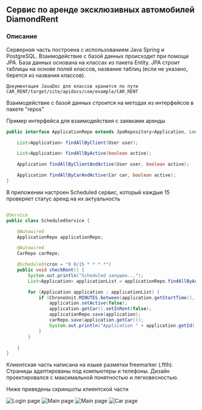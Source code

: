 ## Сервис по аренде эксклюзивных автомобилей DiamondRent

### Описание

Серверная часть построена с использованием Java Spring и PostgreSQL. Взаимодействие с базой данных происходит при
помощи JPA. База данных основана на классах из пакета Entity. JPA строит таблицы на основе полей классов, название
таблиц (если не указано, берется из названия классов).

    Документация JavaDoc для классов хранится по пути CAR_RENT/target/site/apidocs/com/example/CAR_RENT

Взаимодействие с базой данных строится на методах из интерфейсов в пакете "repos"

Пример интерфейса для взаимодействия с заявками аренды

```java
public interface ApplicationRepo extends JpaRepository<Application, Long> {

    List<Application> findAllByClient(User user);

    List<Application> findAllByActive(boolean active);

    Application findAllByClientAndActive(User user, boolean active);

    Application findAllByCarAndActive(Car car, boolean active);
}

```

В приложении настроен Scheduled сервис, который каждые 15 проверяет статус аренд на их актуальность

```java

@Service
public class ScheduledService {

    @Autowired
    ApplicationRepo applicationRepo;

    @Autowired
    CarRepo carRepo;

    @Scheduled(cron = "0 0/15 * * * *")
    public void checkRent() {
        System.out.println("Scheduled запущен...");
        List<Application> applicationList = applicationRepo.findAllByActive(true);

        for (Application application : applicationList) {
            if (ChronoUnit.MINUTES.between(application.getStartTime(), LocalDateTime.now()) >= 60) {
                application.setActive(false);
                application.getCar().setInRent(false);
                applicationRepo.save(application);
                carRepo.save(application.getCar());
                System.out.println("Application " + application.getId() + " - закрыта");
            }
        }

    }
}
```

Клиентская часть написана на языке разметки freemarker (.ftlh). Страницы адаптированы под компьютеры и телефоны. Дизайн
проектировался с максимальной понятностью и легковесностью.

Ниже приведены скриншоты клиентской части

![Login page](https://s1.hostingkartinok.com/uploads/images/2022/03/b49bb37b0436b7018764722c959eec83.png)
![Main page](https://s1.hostingkartinok.com/uploads/images/2022/03/3e13d4fd905488078aa597db3115f8d3.png)
![Main page](https://s1.hostingkartinok.com/uploads/images/2022/03/7eca2167e63988ccb47bde3717215f07.png)
![Car page](https://s1.hostingkartinok.com/uploads/images/2022/03/29cdc79e7c40b112fa4dc3d7d9930d80.png)
